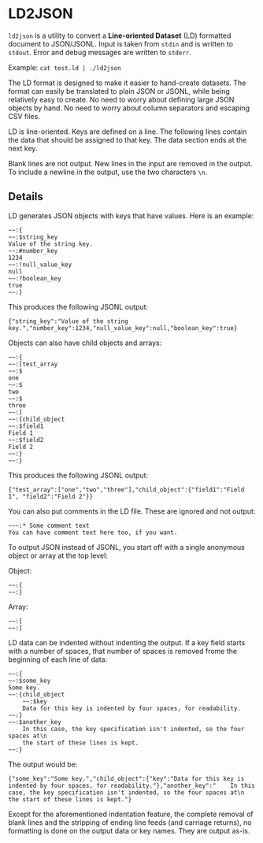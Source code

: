 # LD2JSON

`ld2json` is a utility to convert a **Line-oriented Dataset** (LD) formatted
document to JSON/JSONL. Input is taken from `stdin` and is written to `stdout`.
Error and debug messages are written to `stderr`.

Example: `cat test.ld | ./ld2json`

The LD format is designed to make it easier to hand-create datasets. The format
can easily be translated to plain JSON or JSONL, while being relatively easy to
create. No need to worry about defining large JSON objects by hand. No need to
worry about column separators and escaping CSV files.

LD is line-oriented. Keys are defined on a line. The following lines contain the
data that should be assigned to that key. The data section ends at the next key.

Blank lines are not output. New lines in the input are removed in the
output. To include a newline in the output, use the two characters `\n`.

## Details

LD generates JSON objects with keys that have values. Here is an example:

```
~~:{
~~:$string_key
Value of the string key.
~~:#number_key
1234
~~:!null_value_key
null
~~:?boolean_key
true
~~:}
```

This produces the following JSONL output:

`{"string_key":"Value of the string key.","number_key":1234,"null_value_key":null,"boolean_key":true}`

Objects can also have child objects and arrays:

```
~~:{
~~:[test_array
~~:$
one
~~:$
two
~~:$
three
~~:]
~~:{child_object
~~:$field1
Field 1
~~:$field2
Field 2
~~:}
~~:}
```

This produces the following JSONL output:

`{"test_array":["one","two","three"],"child_object":{"field1":"Field 1",
"field2":"Field 2"}}`

You can also put comments in the LD file. These are ignored and not output:

```
~~~:* Some comment text
You can have comment text here too, if you want.
```

To output JSON instead of JSONL, you start off with a single anonymous object or
array at the top level:

Object:
```
~~:{
~~:}
```

Array:
```
~~:[
~~:]
```

LD data can be indented without indenting the output. If a key field starts with
a number of spaces, that number of spaces is removed frome the beginning of each
line of data:
```
~~:{
~~:$some_key
Some key.
~~:{child_object
    ~~:$key
    Data for this key is indented by four spaces, for readability.
~~:}
~~:$another_key
    In this case, the key specification isn't indented, so the four spaces at\n
    the start of these lines is kept.
~~:}
```

The output would be:

`{"some_key":"Some key.","child_object":{"key":"Data for this key is indented by
four spaces, for readability."},"another_key":"    In this case, the key
specification isn't indented, so the four spaces at\n    the start of these
lines is kept."}`

Except for the aforementioned indentation feature, the complete removal of
blank lines and the stripping of ending line feeds (and carriage returns), no
formatting is done on the output data or key names. They are output as-is.
